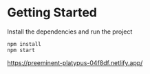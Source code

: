 # Getting Started
Install the dependencies and run the project
```
npm install
npm start
```

https://preeminent-platypus-04f8df.netlify.app/